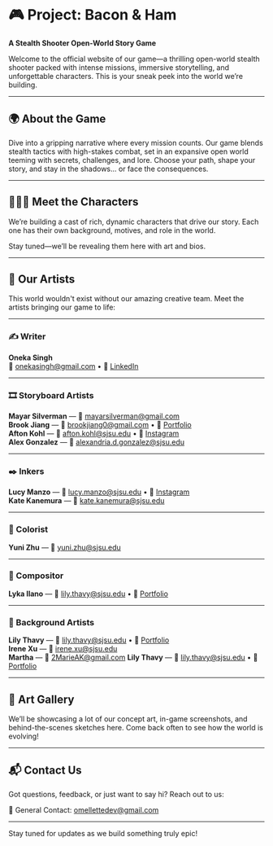 # 🎮 Project: Bacon & Ham

**A Stealth Shooter Open-World Story Game**

Welcome to the official website of our game—a thrilling open-world stealth shooter packed with intense missions, immersive storytelling, and unforgettable characters. This is your sneak peek into the world we’re building.

---

## 🌍 About the Game

Dive into a gripping narrative where every mission counts. Our game blends stealth tactics with high-stakes combat, set in an expansive open world teeming with secrets, challenges, and lore. Choose your path, shape your story, and stay in the shadows... or face the consequences.

---

## 🧑‍🤝‍🧑 Meet the Characters

We’re building a cast of rich, dynamic characters that drive our story. Each one has their own background, motives, and role in the world.

Stay tuned—we’ll be revealing them here with art and bios.

---

## 🎨 Our Artists

This world wouldn't exist without our amazing creative team. Meet the artists bringing our game to life:

---

### ✍️ Writer  
**Oneka Singh**  
📧 onekasingh@gmail.com • 🔗 [LinkedIn](https://www.linkedin.com/in/oneka-singh-924360296/)

---

### 🎞️ Storyboard Artists  
**Mayar Silverman** — 📧 mayarsilverman@gmail.com  
**Brook Jiang** — 📧 brookjiang0@gmail.com • 🔗 [Portfolio](https://brookriver.carrd.co/)  
**Afton Kohl** — 📧 afton.kohl@sjsu.edu • 🔗 [Instagram](https://www.instagram.com/aftiroonni/)  
**Alex Gonzalez** — 📧 alexandria.d.gonzalez@sjsu.edu

---

### ✒️ Inkers  
**Lucy Manzo** — 📧 lucy.manzo@sjsu.edu • 🔗 [Instagram](https://www.instagram.com/slightlyghoulish)  
**Kate Kanemura** — 📧 kate.kanemura@sjsu.edu

---

### 🎨 Colorist  
**Yuni Zhu** — 📧 yuni.zhu@sjsu.edu  

---

### 🧩 Compositor  
**Lyka Ilano** — 📧 lily.thavy@sjsu.edu • 🔗 [Portfolio](https://gummymela.carrd.co/)

---

### 🌆 Background Artists  
**Lily Thavy** — 📧 lily.thavy@sjsu.edu • 🔗 [Portfolio](https://lilythavy.weebly.com/)  
**Irene Xu** — 📧 irene.xu@sjsu.edu  
**Martha** — 📧 2MarieAK@gmail.com
**Lily Thavy** — 📧 lily.thavy@sjsu.edu • 🔗 [Portfolio](https://lilythavy.weebly.com/)

---

## 📸 Art Gallery

We’ll be showcasing a lot of our concept art, in-game screenshots, and behind-the-scenes sketches here. Come back often to see how the world is evolving!

---

## 📬 Contact Us

Got questions, feedback, or just want to say hi? Reach out to us:

📧 General Contact: omellettedev@gmail.com

---

Stay tuned for updates as we build something truly epic!
